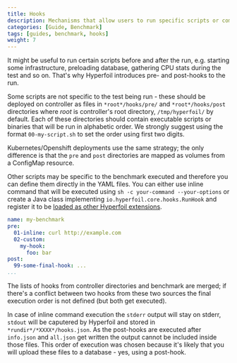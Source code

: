 ```yaml
---
title: Hooks
description: Mechanisms that allow users to run specific scripts or commands automatically before and after executing a benchmark run
categories: [Guide, Benchmark]
tags: [guides, benchmark, hooks]
weight: 7
---
```



It might be useful to run certain scripts before and after the run, e.g. starting some infrastructure, preloading database, gathering CPU stats during the test and so on. That's why Hyperfoil introduces pre- and post-hooks to the run.

Some scripts are not specific to the test being run - these should be deployed on controller as files in `*root*/hooks/pre/` and `*root*/hooks/post` directories where *root* is controller's root directory, `/tmp/hyperfoil/` by default. Each of these directories should contain executable scripts or binaries that will be run in alphabetic order. We strongly suggest using the format `00-my-script.sh` to set the order using first two digits.

Kubernetes/Openshift deployments use the same strategy; the only difference is that the `pre` and `post` directories are mapped as volumes from a ConfigMap resource.

Other scripts may be specific to the benchmark executed and therefore you can define them directly in the YAML files. You can either use inline command that will be executed using `sh -c your-command --your-options` or create a Java class implementing `io.hyperfoil.core.hooks.RunHook` and register it to be [loaded as other Hyperfoil extensions](/docs/getting-started/quickstart8/).

```yaml
name: my-benchmark
pre:
  01-inline: curl http://example.com
  02-custom:
    my-hook:
      foo: bar
post:
  99-some-final-hook: ...
...
```

The lists of hooks from controller directories and benchmark are merged; if there's a conflict between two hooks from these two sources the final execution order is not defined (but both get executed).

In case of inline command execution the `stderr` output will stay on stderr, `stdout` will be caputered by Hyperfoil and stored in `*rundir*/*XXXX*/hooks.json`. As the post-hooks are executed after `info.json` and `all.json` get written the output cannot be included inside those files. This order of execution was chosen because it's likely that you will upload these files to a database - yes, using a post-hook.

